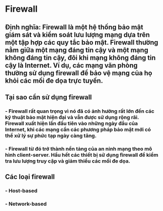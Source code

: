 # Firewall
## Định nghĩa: Firewall là một hệ thống bảo mật giám sát và kiểm soát lưu lượng mạng dựa trên một tập hợp các quy tắc bảo mật. Firewall thường nằm giữa một mạng đáng tin cậy và một mạng không đáng tin cậy, đôi khi mạng không đáng tin cậy là Internet. Ví dụ, các mạng văn phòng thường sử dụng firewall để bảo vệ mạng của họ khỏi các mối đe dọa trực tuyến.
## Tại sao cần sử dụng firewall
### - Firewall rất quan trọng vì nó đã có ảnh hưởng rất lớn đến các kỹ thuật bảo mật hiện đại và vẫn được sử dụng rộng rãi. Firewall xuất hiện lần đầu tiên vào những ngày đầu của Internet, khi các mạng cần các phương pháp bảo mật mới có thể xử lý sự phức tạp ngày càng tăng. 
### - Firewall từ đó trở thành nền tảng của an ninh mạng theo mô hình client-server. Hầu hết các thiết bị sử dụng firewall để kiểm tra lưu lượng truy cập và giảm thiểu các mối đe dọa.
## Các loại firewall
### - Host-based
### - Network-based